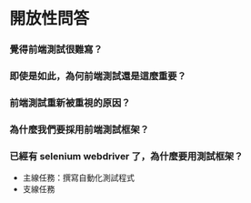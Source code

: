 # 開放性問答

### 覺得前端測試很難寫？

<!--
Session 一直斷？
-->

### 即使是如此，為何前端測試還是這麼重要？

<!--
最後一個關卡
-->

### 前端測試重新被重視的原因？

<!--
即使是血汗大軍，也變得不可行。
1. 手動測試，無法做到無止境供給。
2. 手動測試，難以提升速度。
3. 手動測試，難以多人共用一個環境。
-->

### 為什麼我們要採用前端測試框架？

<!--
產出測試報表
儘可能地減輕寫測試程式的負擔

-->

### 已經有 selenium webdriver 了，為什麼要用測試框架？

<!--
完整的測試流程，並是不只有控制前端行為這麼單純。
-->

* 主線任務：撰寫自動化測試程式
* 支線任務
<!--組織測試集合 / 產出測試報告 / 與持續整合流程結合 / 友善的測試結果訊息...-->

<!--
* 我們應該把時間花在撰寫測試邏輯，而不是把時間花在測試程式的語法。
* 所以前端測試框架提供更簡單的 API
-->